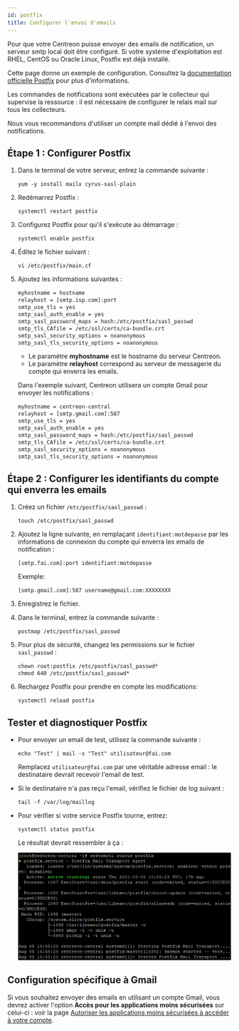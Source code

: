 ```yaml
---
id: postfix
title: Configurer l'envoi d'emails
---
```


Pour que votre Centreon puisse envoyer des emails de notification, un serveur smtp local doit être configuré. Si votre système d'exploitation est RHEL, CentOS ou Oracle Linux, Postfix est déjà installé. 

Cette page donne un exemple de configuration. Consultez la  [documentation officielle Postfix](http://www.postfix.org/BASIC_CONFIGURATION_README.html) pour plus d'informations.

Les commandes de notifications sont exécutées par le collecteur qui supervise la ressource : il est nécessaire de configurer le relais mail sur tous les collecteurs.

Nous vous recommandons d'utiliser un compte mail dédié à l'envoi des notifications.

## Étape 1 : Configurer Postfix

1. Dans le terminal de votre serveur, entrez la commande suivante :

    ```
    yum -y install mailx cyrus-sasl-plain
    ```

2. Redémarrez Postfix : 

    ```
    systemctl restart postfix
    ```

3. Configurez Postfix pour qu'il s'exécute au démarrage :

    ```
    systemctl enable postfix
    ```

3. Éditez le fichier suivant :

    ```
    vi /etc/postfix/main.cf
    ```

4. Ajoutez les informations suivantes :

    ```
    myhostname = hostname
    relayhost = [smtp.isp.com]:port
    smtp_use_tls = yes
    smtp_sasl_auth_enable = yes
    smtp_sasl_password_maps = hash:/etc/postfix/sasl_passwd
    smtp_tls_CAfile = /etc/ssl/certs/ca-bundle.crt
    smtp_sasl_security_options = noanonymous
    smtp_sasl_tls_security_options = noanonymous
    ```
    
    - Le paramètre **myhostname** est le hostname du serveur Centreon.
    - Le paramètre **relayhost** correspond au serveur de messagerie du compte qui enverra les emails.

    Dans l'exemple suivant, Centreon utilisera un compte Gmail pour envoyer les notifications :

    ```
    myhostname = centreon-central
    relayhost = [smtp.gmail.com]:587
    smtp_use_tls = yes
    smtp_sasl_auth_enable = yes
    smtp_sasl_password_maps = hash:/etc/postfix/sasl_passwd
    smtp_tls_CAfile = /etc/ssl/certs/ca-bundle.crt
    smtp_sasl_security_options = noanonymous
    smtp_sasl_tls_security_options = noanonymous
    ```

## Étape 2 : Configurer les identifiants du compte qui enverra les emails

1. Créez un fichier `/etc/postfix/sasl_passwd` :

    ```
    touch /etc/postfix/sasl_passwd
    ```

2. Ajoutez la ligne suivante, en remplaçant `identifiant:motdepasse` par les informations de connexion du compte qui enverra les emails de notification :

    ```
    [smtp.fai.com]:port identifiant:motdepasse
    ```

    Exemple:

    ```
    [smtp.gmail.com]:587 username@gmail.com:XXXXXXXX
    ```

3. Enregistrez le fichier.

3. Dans le terminal, entrez la commande suivante : 

    ```
    postmap /etc/postfix/sasl_passwd
    ```

4. Pour plus de sécurité, changez les permissions sur le fichier `sasl_passwd` :

    ```
    chown root:postfix /etc/postfix/sasl_passwd*
    chmod 640 /etc/postfix/sasl_passwd*
    ```

3. Rechargez Postfix pour prendre en compte les modifications:

    ```
    systemctl reload postfix
    ```

## Tester et diagnostiquer Postfix

- Pour envoyer un email de test, utilisez la commande suivante :

    ```
    echo "Test" | mail -s "Test" utilisateur@fai.com
    ```

    Remplacez `utilisateur@fai.com` par une véritable adresse email : le destinataire devrait recevoir l'email de test.

- Si le destinataire n'a pas reçu l'email, vérifiez le fichier de log suivant :

    ```
    tail -f /var/log/maillog
    ```

- Pour vérifier si votre service Postfix tourne, entrez:

    ```
    systemctl status postfix
    ```

    Le résultat devrait ressembler à ça :

    ![image](../assets/administration/postfix-status.png)

## Configuration spécifique à Gmail

Si vous souhaitez envoyer des emails en utilisant un compte Gmail, vous devrez activer l'option **Accès pour les applications moins sécurisées** sur celui-ci : voir la page [Autoriser les applications moins sécurisées à accéder à votre compte](https://support.google.com/accounts/answer/6010255).

